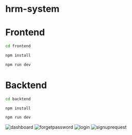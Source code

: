 # hrm-system
# Frontend
```bash
cd frontend
```
```bash
npm install
```
```bash
npm run dev
```
# Backtend
```bash
cd backtend
```
```bash
npm install
```
```bash
npm run dev
```

![dashboard](https://user-images.githubusercontent.com/78487148/202519215-cbbf047b-d6cc-41fb-9bdd-1ae997cd517d.png)
![forgetpassword](https://user-images.githubusercontent.com/78487148/202519220-cebe48c7-622e-4fe6-a336-172a1456dc40.png)
![login](https://user-images.githubusercontent.com/78487148/202519225-33feaf82-d96c-4a44-ad1e-2a6f35309be3.png)
![signuprequest](https://user-images.githubusercontent.com/78487148/202519230-2c25d2c7-a51e-4066-a287-34814dbdbe39.png)
